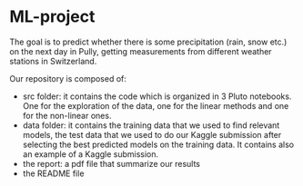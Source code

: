 # ML-project

The goal is to predict whether there is some precipitation (rain, snow etc.) on the next day in Pully, getting measurements from different weather stations in Switzerland.

Our repository is composed of:

- src folder: it contains the code which is organized in 3 Pluto notebooks. One for the exploration of the data, one for the linear methods and one for the non-linear ones.
- data folder: it contains the training data that we used to find relevant models, the test data that we used to do our Kaggle submission after selecting the best predicted models on the training data. It contains also an example of a Kaggle submission.
- the report: a pdf file that summarize our results
- the README file
